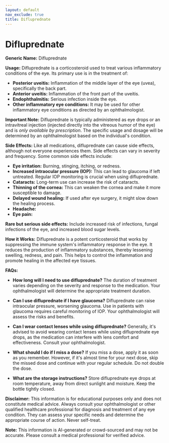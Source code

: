 ```yaml
---
layout: default
nav_exclude: true
title: Difluprednate
---
```


# Difluprednate

**Generic Name:** Difluprednate

**Usage:** Difluprednate is a corticosteroid used to treat various inflammatory conditions of the eye.  Its primary use is in the treatment of:

* **Posterior uveitis:** Inflammation of the middle layer of the eye (uvea), specifically the back part.
* **Anterior uveitis:** Inflammation of the front part of the uveitis.
* **Endophthalmitis:**  Serious infection inside the eye.
* **Other inflammatory eye conditions:**  It may be used for other inflammatory eye conditions as directed by an ophthalmologist.

**Important Note:** Difluprednate is typically administered as eye drops or an intravitreal injection (injected directly into the vitreous humor of the eye) and is *only available by prescription*.  The specific usage and dosage will be determined by an ophthalmologist based on the individual's condition.


**Side Effects:**  Like all medications, difluprednate can cause side effects, although not everyone experiences them.  Side effects can vary in severity and frequency. Some common side effects include:

* **Eye irritation:** Burning, stinging, itching, or redness.
* **Increased intraocular pressure (IOP):** This can lead to glaucoma if left untreated.  Regular IOP monitoring is crucial when using difluprednate.
* **Cataracts:**  Long-term use can increase the risk of cataracts.
* **Thinning of the cornea:** This can weaken the cornea and make it more susceptible to damage.
* **Delayed wound healing:**  If used after eye surgery, it might slow down the healing process.
* **Headache:**
* **Eye pain:**

**Rare but serious side effects:**  Include increased risk of infections, fungal infections of the eye, and increased blood sugar levels.


**How it Works:** Difluprednate is a potent corticosteroid that works by suppressing the immune system's inflammatory response in the eye. It reduces the production of inflammatory substances, thereby lessening swelling, redness, and pain. This helps to control the inflammation and promote healing in the affected eye tissues.


**FAQs:**

* **How long will I need to use difluprednate?** The duration of treatment varies depending on the severity and response to the medication.  Your ophthalmologist will determine the appropriate treatment duration.

* **Can I use difluprednate if I have glaucoma?**  Difluprednate can raise intraocular pressure, worsening glaucoma.  Use in patients with glaucoma requires careful monitoring of IOP.  Your ophthalmologist will assess the risks and benefits.

* **Can I wear contact lenses while using difluprednate?** Generally, it's advised to avoid wearing contact lenses while using difluprednate eye drops, as the medication can interfere with lens comfort and effectiveness.  Consult your ophthalmologist.

* **What should I do if I miss a dose?**  If you miss a dose, apply it as soon as you remember. However, if it's almost time for your next dose, skip the missed dose and continue with your regular schedule. Do not double the dose.

* **What are the storage instructions?** Store difluprednate eye drops at room temperature, away from direct sunlight and moisture. Keep the bottle tightly closed.

**Disclaimer:** This information is for educational purposes only and does not constitute medical advice.  Always consult your ophthalmologist or other qualified healthcare professional for diagnosis and treatment of any eye condition.  They can assess your specific needs and determine the appropriate course of action.  Never self-treat.


**Note:** This information is AI-generated or crowd-sourced and may not be accurate. Please consult a medical professional for verified advice.